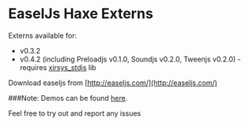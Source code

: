 EaselJs Haxe Externs
==========

Externs available for:

* v0.3.2
* v0.4.2 (including Preloadjs v0.1.0, Soundjs v0.2.0, Tweenjs v0.2.0) - requires [xirsys_stdjs](https://github.com/xirsys/stdjs) lib

Download easeljs from [http://easeljs.com/](http://easeljs.com/)

###Note: 
Demos can be found [here](https://github.com/Fintan/Haxe-Demos/tree/master/demos/src/demos/easel).


Feel free to try out and report any issues